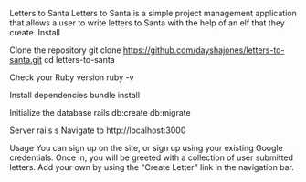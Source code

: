Letters to Santa
Letters to Santa is a simple project management application that allows a user to write letters to Santa with the help of an elf that they create. 
Install

Clone the repository
git clone https://github.com/dayshajones/letters-to-santa.git
cd letters-to-santa

Check your Ruby version
ruby -v

Install dependencies
bundle install

Initialize the database
rails db:create db:migrate

Server
rails s
Navigate to
http://localhost:3000

Usage
You can sign up on the site, or sign up using your existing Google credentials. Once in, you will be greeted with a collection of user submitted letters. Add your own by using the "Create Letter” link in the navigation bar. 

